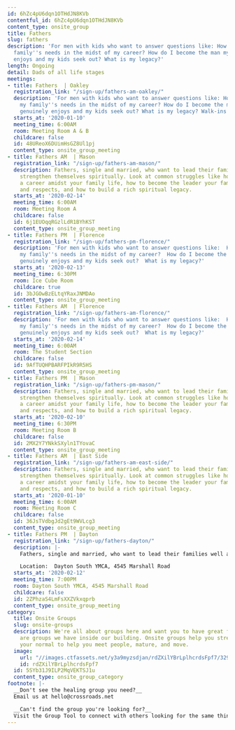 ```yaml
---
id: 6hZc4pU6dqn1OTHdJN8KVb
contentful_id: 6hZc4pU6dqn1OTHdJN8KVb
content_type: onsite_group
title: Fathers
slug: fathers
description: 'For men with kids who want to answer questions like: How do I meet my
  family''s needs in the midst of my career? How do I become the man my wife genuinely
  enjoys and my kids seek out? What is my legacy?'
length: Ongoing
detail: Dads of all life stages
meetings:
- title: Fathers  | Oakley
  registration_link: "/sign-up/fathers-am-oakley/"
  description: 'For men with kids who want to answer questions like: How do I meet
    my family''s needs in the midst of my career? How do I become the man my wife
    genuinely enjoys and my kids seek out? What is my legacy? Walk-ins Welcomed!'
  starts_at: '2020-01-10'
  meeting_time: 6:00AM
  room: Meeting Room A & B
  childcare: false
  id: 48UReoX6DUimHsGZ8Ul1pj
  content_type: onsite_group_meeting
- title: Fathers AM  | Mason
  registration_link: "/sign-up/fathers-am-mason/"
  description: Fathers, single and married, who want to lead their families well and
    strengthen themselves spiritually. Look at common struggles like how to manage
    a career amidst your family life, how to become the leader your family follows
    and respects, and how to build a rich spiritual legacy.
  starts_at: '2020-02-14'
  meeting_time: 6:00AM
  room: Meeting Room A
  childcare: false
  id: 6j1EUOqqRGzlLdR1BYhKST
  content_type: onsite_group_meeting
- title: Fathers PM  | Florence
  registration_link: "/sign-up/fathers-pm-florence/"
  description: 'For men with kids who want to answer questions like:  How do I meet
    my family''s needs in the midst of my career?  How do I become the man my wife
    genuinely enjoys and my kids seek out?  What is my legacy?'
  starts_at: '2020-02-13'
  meeting_time: 6:30PM
  room: Ice Cube Room
  childcare: true
  id: 3bJGOwBzELtqYRaxJNMDAo
  content_type: onsite_group_meeting
- title: Fathers AM  | Florence
  registration_link: "/sign-up/fathers-am-florence/"
  description: 'For men with kids who want to answer questions like:  How do I meet
    my family''s needs in the midst of my career?  How do I become the man my wife
    genuinely enjoys and my kids seek out?  What is my legacy?'
  starts_at: '2020-02-14'
  meeting_time: 6:00AM
  room: The Student Section
  childcare: false
  id: 9AfTUQHPBARFPIkR9R5HS
  content_type: onsite_group_meeting
- title: Fathers PM  | Mason
  registration_link: "/sign-up/fathers-pm-mason/"
  description: Fathers, single and married, who want to lead their families well and
    strengthen themselves spiritually. Look at common struggles like how to manage
    a career amidst your family life, how to become the leader your family follows
    and respects, and how to build a rich spiritual legacy.
  starts_at: '2020-02-10'
  meeting_time: 6:30PM
  room: Meeting Room B
  childcare: false
  id: 2MX2Y7YNkkSXyln1TYovaC
  content_type: onsite_group_meeting
- title: Fathers AM  | East Side
  registration_link: "/sign-up/fathers-am-east-side/"
  description: Fathers, single and married, who want to lead their families well and
    strengthen themselves spiritually. Look at common struggles like how to manage
    a career amidst your family life, how to become the leader your family follows
    and respects, and how to build a rich spiritual legacy.
  starts_at: '2020-01-10'
  meeting_time: 6:00AM
  room: Meeting Room C
  childcare: false
  id: 36JsTVdbgJd2gEt9WVLcg3
  content_type: onsite_group_meeting
- title: Fathers PM  | Dayton
  registration_link: "/sign-up/fathers-dayton/"
  description: |-
    Fathers, single and married, who want to lead their families well and strengthen themselves spiritually. Look at common struggles like how to manage a career amidst your family life, how to become the leader your family follows and respects, and how to build a rich spiritual legacy.

    Location:  Dayton South YMCA, 4545 Marshall Road
  starts_at: '2020-02-12'
  meeting_time: 7:00PM
  room: Dayton South YMCA, 4545 Marshall Road
  childcare: false
  id: 2ZPhzaS4LmFsXXZVkxqprb
  content_type: onsite_group_meeting
category:
  title: Onsite Groups
  slug: onsite-groups
  description: We're all about groups here and want you to have great friends. Below
    are groups we have inside our building. Onsite groups help you stretch beyond
    your normal to help you meet people, mature, and move.
  image:
    url: "//images.ctfassets.net/y3a9myzsdjan/rdZXilYBrLplhcrdsFpf7/329eaeb6b476852a1f7ae33cd2b10679/onsite-groups.jpg"
    id: rdZXilYBrLplhcrdsFpf7
  id: 5SYb31J9ILP2MqVEKTSJ1u
  content_type: onsite_group_category
footnote: |-
  __Don't see the healing group you need?__
  Email us at hello@crossroads.net

  __Can't find the group you're looking for?__
  Visit the Group Tool to connect with others looking for the same thing.
---
```


